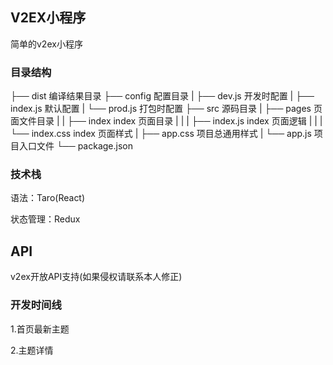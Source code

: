## V2EX小程序

简单的v2ex小程序


### 目录结构

├── dist                   编译结果目录
├── config                 配置目录
|   ├── dev.js             开发时配置
|   ├── index.js           默认配置
|   └── prod.js            打包时配置
├── src                    源码目录
|   ├── pages              页面文件目录
|   |   ├── index          index 页面目录
|   |   |   ├── index.js   index 页面逻辑
|   |   |   └── index.css  index 页面样式
|   ├── app.css            项目总通用样式
|   └── app.js             项目入口文件
└── package.json

### 技术栈

语法：Taro(React)

状态管理：Redux


## API

v2ex开放API支持(如果侵权请联系本人修正)


### 开发时间线


1.首页最新主题

2.主题详情

